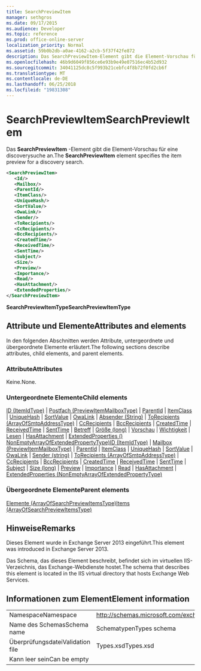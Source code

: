 ```yaml
---
title: SearchPreviewItem
manager: sethgros
ms.date: 09/17/2015
ms.audience: Developer
ms.topic: reference
ms.prod: office-online-server
localization_priority: Normal
ms.assetid: 59b0b2db-a0ae-4162-a2cb-5f37f42fe872
description: Das SearchPreviewItem-Element gibt die Element-Vorschau für eine discoverysuche an.
ms.openlocfilehash: 46b9d6049f856ce6e93b9e49e07516ec4b52d932
ms.sourcegitcommit: 34041125dc8c5f993b21cebfc4f8b72f0fd2cb6f
ms.translationtype: MT
ms.contentlocale: de-DE
ms.lasthandoff: 06/25/2018
ms.locfileid: "19831308"
---
```

# <a name="searchpreviewitem"></a><span data-ttu-id="c65b9-103">SearchPreviewItem</span><span class="sxs-lookup"><span data-stu-id="c65b9-103">SearchPreviewItem</span></span>

<span data-ttu-id="c65b9-104">Das **SearchPreviewItem** -Element gibt die Element-Vorschau für eine discoverysuche an.</span><span class="sxs-lookup"><span data-stu-id="c65b9-104">The **SearchPreviewItem** element specifies the item preview for a discovery search.</span></span> 
  
```XML
<SearchPreviewItem>
   <Id/>
   <Mailbox/>
   <ParentId/>
   <ItemClass/>
   <UniqueHash/>
   <SortValue/>
   <OwaLink/>
   <Sender/>
   <ToRecipients/>
   <CcRecipients/>
   <BccRecipients/>
   <CreatedTime/>
   <ReceivedTime/>
   <SentTime/>
   <Subject/>
   <Size/>
   <Preview/>
   <Importance/>
   <Read/>
   <HasAttachment/>
   <ExtendedProperties/>
</SearchPreviewItem>
```

 <span data-ttu-id="c65b9-105">**SearchPreviewItemType**</span><span class="sxs-lookup"><span data-stu-id="c65b9-105">**SearchPreviewItemType**</span></span>
## <a name="attributes-and-elements"></a><span data-ttu-id="c65b9-106">Attribute und Elemente</span><span class="sxs-lookup"><span data-stu-id="c65b9-106">Attributes and elements</span></span>

<span data-ttu-id="c65b9-107">In den folgenden Abschnitten werden Attribute, untergeordnete und übergeordnete Elemente erläutert.</span><span class="sxs-lookup"><span data-stu-id="c65b9-107">The following sections describe attributes, child elements, and parent elements.</span></span>
  
### <a name="attributes"></a><span data-ttu-id="c65b9-108">Attribute</span><span class="sxs-lookup"><span data-stu-id="c65b9-108">Attributes</span></span>

<span data-ttu-id="c65b9-109">Keine.</span><span class="sxs-lookup"><span data-stu-id="c65b9-109">None.</span></span>
  
### <a name="child-elements"></a><span data-ttu-id="c65b9-110">Untergeordnete Elemente</span><span class="sxs-lookup"><span data-stu-id="c65b9-110">Child elements</span></span>

<span data-ttu-id="c65b9-111">[ID (ItemIdType)](id-itemidtype.md) | [Postfach (PreviewItemMailboxType)](mailbox-previewitemmailboxtype.md) | [ParentId](parentid.md) | [ItemClass](itemclass.md) | [UniqueHash](uniquehash.md) | [SortValue](sortvalue.md) | [OwaLink](owalink.md)  |  [ Absender (String)](sender-string.md) | [ToRecipients (ArrayOfSmtpAddressType)](torecipients-arrayofsmtpaddresstype.md) | [CcRecipients](ccrecipients.md) | [BccRecipients](bccrecipients.md) | [CreatedTime](createdtime.md) | [ReceivedTime](receivedtime.md)  |  [SentTime](senttime.md)  |  [Betreff](subject.md) | [Größe (long)](size-long.md) | [Vorschau](preview-ex15websvcsotherref.md) | [Wichtigkeit](importance.md) | [Lesen](read.md) | [HasAttachment](hasattachment.md) | [ExtendedProperties () NonEmptyArrayOfExtendedPropertyType)](extendedproperties-nonemptyarrayofextendedpropertytype.md)</span><span class="sxs-lookup"><span data-stu-id="c65b9-111">[ID (ItemIdType)](id-itemidtype.md) | [Mailbox (PreviewItemMailboxType)](mailbox-previewitemmailboxtype.md) | [ParentId](parentid.md) | [ItemClass](itemclass.md) | [UniqueHash](uniquehash.md) | [SortValue](sortvalue.md) | [OwaLink](owalink.md) | [Sender (string)](sender-string.md) | [ToRecipients (ArrayOfSmtpAddressType)](torecipients-arrayofsmtpaddresstype.md) | [CcRecipients](ccrecipients.md) | [BccRecipients](bccrecipients.md) | [CreatedTime](createdtime.md) | [ReceivedTime](receivedtime.md) | [SentTime](senttime.md) | [Subject](subject.md) | [Size (long)](size-long.md) | [Preview](preview-ex15websvcsotherref.md) | [Importance](importance.md) | [Read](read.md) | [HasAttachment](hasattachment.md) | [ExtendedProperties (NonEmptyArrayOfExtendedPropertyType)](extendedproperties-nonemptyarrayofextendedpropertytype.md)</span></span>
  
### <a name="parent-elements"></a><span data-ttu-id="c65b9-112">Übergeordnete Elemente</span><span class="sxs-lookup"><span data-stu-id="c65b9-112">Parent elements</span></span>

[<span data-ttu-id="c65b9-113">Elemente (ArrayOfSearchPreviewItemsType)</span><span class="sxs-lookup"><span data-stu-id="c65b9-113">Items (ArrayOfSearchPreviewItemsType)</span></span>](items-arrayofsearchpreviewitemstype.md)
  
## <a name="remarks"></a><span data-ttu-id="c65b9-114">Hinweise</span><span class="sxs-lookup"><span data-stu-id="c65b9-114">Remarks</span></span>

<span data-ttu-id="c65b9-115">Dieses Element wurde in Exchange Server 2013 eingeführt.</span><span class="sxs-lookup"><span data-stu-id="c65b9-115">This element was introduced in Exchange Server 2013.</span></span>
  
<span data-ttu-id="c65b9-116">Das Schema, das dieses Element beschreibt, befindet sich im virtuellen IIS-Verzeichnis, das Exchange-Webdienste hostet.</span><span class="sxs-lookup"><span data-stu-id="c65b9-116">The schema that describes this element is located in the IIS virtual directory that hosts Exchange Web Services.</span></span>
  
## <a name="element-information"></a><span data-ttu-id="c65b9-117">Informationen zum Element</span><span class="sxs-lookup"><span data-stu-id="c65b9-117">Element information</span></span>

|||
|:-----|:-----|
|<span data-ttu-id="c65b9-118">Namespace</span><span class="sxs-lookup"><span data-stu-id="c65b9-118">Namespace</span></span>  <br/> |http://schemas.microsoft.com/exchange/services/2006/types  <br/> |
|<span data-ttu-id="c65b9-119">Name des Schemas</span><span class="sxs-lookup"><span data-stu-id="c65b9-119">Schema name</span></span>  <br/> |<span data-ttu-id="c65b9-120">Schematypen</span><span class="sxs-lookup"><span data-stu-id="c65b9-120">Types schema</span></span>  <br/> |
|<span data-ttu-id="c65b9-121">Überprüfungsdatei</span><span class="sxs-lookup"><span data-stu-id="c65b9-121">Validation file</span></span>  <br/> |<span data-ttu-id="c65b9-122">Types.xsd</span><span class="sxs-lookup"><span data-stu-id="c65b9-122">Types.xsd</span></span>  <br/> |
|<span data-ttu-id="c65b9-123">Kann leer sein</span><span class="sxs-lookup"><span data-stu-id="c65b9-123">Can be empty</span></span>  <br/> ||
   

